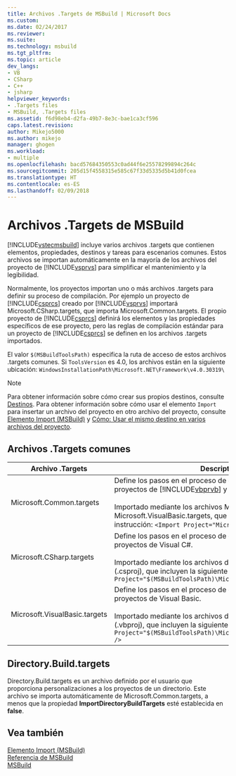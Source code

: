 ```yaml
---
title: Archivos .Targets de MSBuild | Microsoft Docs
ms.custom: 
ms.date: 02/24/2017
ms.reviewer: 
ms.suite: 
ms.technology: msbuild
ms.tgt_pltfrm: 
ms.topic: article
dev_langs:
- VB
- CSharp
- C++
- jsharp
helpviewer_keywords:
- .Targets files
- MSBuild, .Targets files
ms.assetid: f6d98eb4-d2fa-49b7-8e3c-bae1ca3cf596
caps.latest.revision: 
author: Mikejo5000
ms.author: mikejo
manager: ghogen
ms.workload:
- multiple
ms.openlocfilehash: bacd57684350553c0ad44f6e25578299894c264c
ms.sourcegitcommit: 205d15f4558315e585c67f33d5335d5b41d0fcea
ms.translationtype: HT
ms.contentlocale: es-ES
ms.lasthandoff: 02/09/2018
---
```

# <a name="msbuild-targets-files"></a>Archivos .Targets de MSBuild
[!INCLUDE[vstecmsbuild](../extensibility/internals/includes/vstecmsbuild_md.md)] incluye varios archivos .targets que contienen elementos, propiedades, destinos y tareas para escenarios comunes. Estos archivos se importan automáticamente en la mayoría de los archivos del proyecto de [!INCLUDE[vsprvs](../code-quality/includes/vsprvs_md.md)] para simplificar el mantenimiento y la legibilidad.  

 Normalmente, los proyectos importan uno o más archivos .targets para definir su proceso de compilación. Por ejemplo un proyecto de [!INCLUDE[csprcs](../data-tools/includes/csprcs_md.md)] creado por [!INCLUDE[vsprvs](../code-quality/includes/vsprvs_md.md)] importará Microsoft.CSharp.targets, que importa Microsoft.Common.targets. El propio proyecto de [!INCLUDE[csprcs](../data-tools/includes/csprcs_md.md)] definirá los elementos y las propiedades específicos de ese proyecto, pero las reglas de compilación estándar para un proyecto de [!INCLUDE[csprcs](../data-tools/includes/csprcs_md.md)] se definen en los archivos .targets importados.  

 El valor `$(MSBuildToolsPath)` especifica la ruta de acceso de estos archivos .targets comunes. Si `ToolsVersion` es 4.0, los archivos están en la siguiente ubicación: `WindowsInstallationPath\Microsoft.NET\Framework\v4.0.30319\`  

> [!NOTE]
>  Para obtener información sobre cómo crear sus propios destinos, consulte [Destinos](../msbuild/msbuild-targets.md). Para obtener información sobre cómo usar el elemento `Import` para insertar un archivo del proyecto en otro archivo del proyecto, consulte [Elemento Import (MSBuild)](../msbuild/import-element-msbuild.md) y [Cómo: Usar el mismo destino en varios archivos del proyecto](../msbuild/how-to-use-the-same-target-in-multiple-project-files.md).  

## <a name="common-targets-files"></a>Archivos .Targets comunes  

|Archivo .Targets|Description|  
|-------------------|-----------------|  
|Microsoft.Common.targets|Define los pasos en el proceso de compilación estándar para proyectos de [!INCLUDE[vbprvb](../code-quality/includes/vbprvb_md.md)] y [!INCLUDE[csprcs](../data-tools/includes/csprcs_md.md)].<br /><br /> Importado mediante los archivos Microsoft.CSharp.targets y Microsoft.VisualBasic.targets, que incluyen la siguiente instrucción: `<Import Project="Microsoft.Common.targets" />`|  
|Microsoft.CSharp.targets|Define los pasos en el proceso de compilación estándar para proyectos de Visual C#.<br /><br /> Importado mediante los archivos del proyecto de Visual C# (.csproj), que incluyen la siguiente instrucción: `<Import Project="$(MSBuildToolsPath)\Microsoft.CSharp.targets" />`|  
|Microsoft.VisualBasic.targets|Define los pasos en el proceso de compilación estándar para proyectos de Visual Basic.<br /><br /> Importado mediante los archivos del proyecto de Visual Basic (.vbproj), que incluyen la siguiente instrucción: `<Import Project="$(MSBuildToolsPath)\Microsoft.VisualBasic.targets" />`|

## <a name="directorybuildtargets"></a>Directory.Build.targets
Directory.Build.targets es un archivo definido por el usuario que proporciona personalizaciones a los proyectos de un directorio. Este archivo se importa automáticamente de Microsoft.Common.targets, a menos que la propiedad **ImportDirectoryBuildTargets** esté establecida en **false**.

## <a name="see-also"></a>Vea también  
 [Elemento Import (MSBuild)](../msbuild/import-element-msbuild.md)   
 [Referencia de MSBuild](../msbuild/msbuild-reference.md)  
 [MSBuild](../msbuild/msbuild.md)
